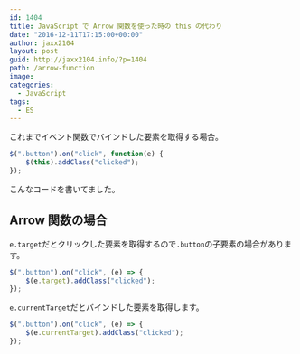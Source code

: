```yaml
---
id: 1404
title: JavaScript で Arrow 関数を使った時の this の代わり
date: "2016-12-11T17:15:00+00:00"
author: jaxx2104
layout: post
guid: http://jaxx2104.info/?p=1404
path: /arrow-function
image:
categories:
  - JavaScript
tags:
  - ES
---
```

これまでイベント関数でバインドした要素を取得する場合。

```js
$(".button").on("click", function(e) {
    $(this).addClass("clicked");
});
```

こんなコードを書いてました。

## Arrow 関数の場合

`e.target`だとクリックした要素を取得するので`.button`の子要素の場合があります。

```js
$(".button").on("click", (e) => {
    $(e.target).addClass("clicked");
});
```

`e.currentTarget`だとバインドした要素を取得します。

```js
$(".button").on("click", (e) => {
    $(e.currentTarget).addClass("clicked");
});
```
